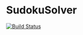 # SudokuSolver

[![Build Status](https://github.com/cauachagas/SudokuSolver.jl/actions/workflows/CI.yml/badge.svg?branch=main)](https://github.com/cauachagas/SudokuSolver.jl/actions/workflows/CI.yml?query=branch%3Amain)
